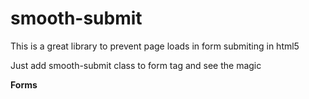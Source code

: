 # smooth-submit
This is a great library to prevent page loads in form submiting in html5


Just add smooth-submit class to form tag and see the magic

<b>Forms</b>